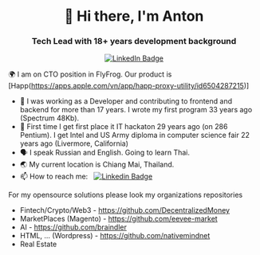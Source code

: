 <div id="header" align="center">
  <h1>👋 Hi there, I'm Anton</h1>
  <h3>Tech Lead with 18+ years development background</h3>
  <p align="center">
  <a href="https://www.linkedin.com/in/anton-dodonov"><img src="https://img.shields.io/badge/LinkedIn-blue?style=for-the-badge&logo=linkedin&logoColor=white" alt="LinkedIn Badge"></a>
  </p>
</div>

🌍 I am on CTO position in FlyFrog. Our product is [Happ(https://apps.apple.com/vn/app/happ-proxy-utility/id6504287215)]

- 🔭 I was working as a Developer and contributing to frontend and backend for more than 17 years. I wrote my first program 33 years ago (Spectrum 48Kb).
- 🥇 First time I get first place it IT hackaton 29 years ago (on 286 Pentium). I get Intel and US Army diploma in computer science fair 22 years ago (Livermore, California)
- 🗣️ I speak Russian and English. Going to learn Thai.
- 🌏 My current location is Chiang Mai, Thailand.
- 📫 How to reach me: &nbsp; [![Linkedin Badge](https://img.shields.io/badge/-anton--dodonov-blue?style=flat&logo=Linkedin&logoColor=white)](https://www.linkedin.com/in/anton-dodonov)


For my opensource solutions please look my organizations repositories
- Fintech/Crypto/Web3 - https://github.com/DecentralizedMoney
- MarketPlaces (Magento) - https://github.com/eevee-market
- AI - https://github.com/braindler
- HTML, ... (Wordpress) - https://github.com/nativemindnet
- Real Estate 
